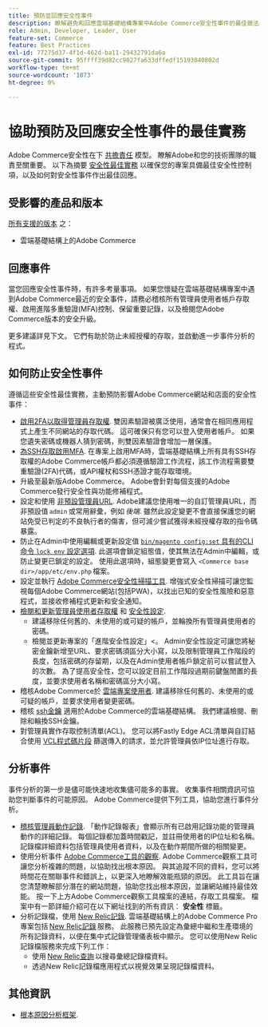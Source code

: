 ```yaml
---
title: 預防並回應安全性事件
description: 瞭解避免和回應雲端基礎結構專案中Adobe Commerce安全性事件的最佳做法。
role: Admin, Developer, Leader, User
feature-set: Commerce
feature: Best Practices
exl-id: 77275d37-4f1d-462d-ba11-29432791da6a
source-git-commit: 95ffff39d82cc9027fa633dffedf15193040802d
workflow-type: tm+mt
source-wordcount: '1073'
ht-degree: 0%

---
```


# 協助預防及回應安全性事件的最佳實務

Adobe Commerce安全性在下 [共擔責任](https://www.adobe.com/content/dam/cc/en/trust-center/ungated/whitepapers/experience-cloud/adobe-commerce-shared-responsibility-guide.pdf) 模型。 瞭解Adobe和您的技術團隊的職責至關重要。 以下為摘要 [安全性最佳實務](https://www.adobe.com/content/dam/cc/en/security/pdfs/Adobe-Magento-Commerce-Best-Practices-Guide.pdf) 以確保您的專案具備最佳安全性控制項，以及如何對安全性事件作出最佳回應。

## 受影響的產品和版本

[所有支援的版本](../../../release/versions.md) 之：

- 雲端基礎結構上的Adobe Commerce

## 回應事件

當您回應安全性事件時，有許多考量事項。 如果您懷疑在雲端基礎結構專案中遇到Adobe Commerce最近的安全事件，請務必稽核所有管理員使用者帳戶存取權、啟用進階多重驗證(MFA)控制、保留重要記錄，以及檢閱您Adobe Commerce版本的安全升級。

更多建議詳見下文。 它們有助於防止未經授權的存取，並啟動進一步事件分析的程式。

## 如何防止安全性事件

遵循這些安全性最佳實務，主動預防影響Adobe Commerce網站和店面的安全性事件：

- [啟用2FA以取得管理員存取權](https://docs.magento.com/user-guide/stores/security-two-factor-authentication.html).
雙因素驗證被廣泛使用，通常會在相同應用程式上產生不同網站的存取代碼。 這可確保只有您可以登入使用者帳戶。 如果您遺失密碼或機器人猜到密碼，則雙因素驗證會增加一層保護。
- [為SSH存取啟用MFA](https://devdocs.magento.com/cloud/project/project-enable-mfa-enforcement.html).
在專案上啟用MFA時，雲端基礎結構上所有具有SSH存取權的Adobe Commerce帳戶都必須遵循驗證工作流程，該工作流程需要雙重驗證(2FA)代碼，或API權杖和SSH憑證才能存取環境。
- 升級至最新版Adobe Commerce。
Adobe會針對每個支援的Adobe Commerce發行安全性與功能修補程式。
- 設定和使用 [非預設管理員URL](https://docs.magento.com/user-guide/stores/store-urls-custom-admin.html).
Adobe建議您使用唯一的自訂管理員URL，而非預設值 `admin` 或常用辭彙，例如 *後端*. 雖然此設定變更不會直接保護您的網站免受已判定的不良執行者的傷害，但可減少嘗試獲得未經授權存取的指令碼暴露。
- 防止在Admin中使用編輯或更新設定值  [`bin/magento config:set` 具有的CLI命令 `lock env` 設定選項](https://experienceleague.adobe.com/docs/commerce-operations/configuration-guide/cli/configuration-management/set-configuration-values.html#set-configuration-values-that-cannot-be-edited-in-the-admin). 此選項會鎖定組態值，使其無法在Admin中編輯，或防止變更已鎖定的設定。 使用此選項時，組態變更會寫入 `<Commerce base dir>/app/etc/env.php` 檔案。
- 設定並執行 [Adobe Commerce安全性掃描工具](https://docs.magento.com/user-guide/magento/security-scan.html).
增強式安全性掃描可讓您監視每個Adobe Commerce網站(包括PWA)，以找出已知的安全性風險和惡意程式，並接收修補程式更新和安全通知。
- [檢閱和更新管理員使用者存取權](https://docs.magento.com/user-guide/system/permissions-users-all.html) 和 [安全性設定](https://docs.magento.com/user-guide/stores/security-admin.html).
   - 建議移除任何舊的、未使用的或可疑的帳戶，並輪換所有管理員使用者的密碼。
   - 檢閱並更新專案的「進階安全性設定」&lt;。 Admin安全性設定可讓您將秘密金鑰新增至URL、要求密碼須區分大小寫，以及限制管理員工作階段的長度，包括密碼的存留期，以及在Admin使用者帳戶鎖定前可以嘗試登入的次數。 為了提高安全性，您可以設定目前工作階段過期前鍵盤閒置的長度，並要求使用者名稱和密碼區分大小寫。
- 稽核Adobe Commerce於 [雲端專案使用者](https://devdocs.magento.com/cloud/project/user-admin.html).
建議移除任何舊的、未使用的或可疑的帳戶，並要求使用者變更密碼。
- 稽核 [ssh金鑰](https://devdocs.magento.com/cloud/before/before-workspace-ssh.html) 適用於Adobe Commerce的雲端基礎結構。
我們建議檢閱、刪除和輪換SSH金鑰。
- 對管理員實作存取控制清單(ACL)。
您可以將Fastly Edge ACL清單與自訂結合使用 [VCL程式碼片段](https://devdocs.magento.com/cloud/cdn/fastly-vcl-allowlist.html#vcl) 篩選傳入的請求，並允許管理員依IP位址進行存取。

## 分析事件

事件分析的第一步是儘可能快速地收集儘可能多的事實。 收集事件相關資訊可協助您判斷事件的可能原因。 Adobe Commerce提供下列工具，協助您進行事件分析。

- [稽核管理員動作記錄](https://docs.magento.com/user-guide/system/action-log-report.html).
「動作記錄報表」會顯示所有已啟用記錄功能的管理員動作的詳細記錄。 每個記錄都加蓋時間戳記，並註冊使用者的IP位址和名稱。 記錄檔詳細資料包括管理員使用者資料，以及在動作期間所做的相關變更。
- 使用分析事件 [Adobe Commerce工具的觀察](https://experienceleague.adobe.com/docs/commerce-operations/tools/observation-for-adobe-commerce/intro.html?lang=en).
Adobe Commerce觀察工具可讓您分析複雜的問題，以協助找出根本原因。 與其追蹤不同的資料，您可以將時間花在關聯事件和錯誤上，以更深入地瞭解效能瓶頸的原因。
此工具旨在讓您清楚瞭解部分潛在的網站問題，協助您找出根本原因，並讓網站維持最佳效能。 按一下上方Adobe Commerce觀察工具檔案的連結，存取工具檔案。 檔案中有一節詳細介紹可在以下網址找到的所有資訊： **安全性** 標籤。
- 分析記錄檔，使用 [New Relic記錄](https://devdocs.magento.com/cloud/project/new-relic.html#new-relic-logs). 雲端基礎結構上的Adobe Commerce Pro專案包括 [New Relic記錄](https://docs.newrelic.com/docs/logs/new-relic-logs/get-started/introduction-new-relic-logs) 服務。 此服務已預先設定為彙總中繼和生產環境的所有記錄資料，以便在集中式記錄管理儀表板中顯示。
您可以使用New Relic記錄檔服務來完成下列工作：
   - 使用 [New Relic查詢](https://docs.newrelic.com/docs/logs/new-relic-logs/ui-data/query-syntax-logs) 以搜尋彙總記錄檔資料。
   - 透過New Relic記錄檔應用程式以視覺效果呈現記錄檔資料。

## 其他資訊

- [根本原因分析框架](https://sansec.io/kb/incident-response/magento-root-cause-analysis).
